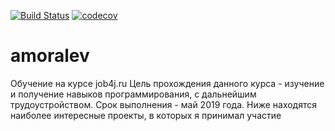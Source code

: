 [![Build Status](https://travis-ci.org/AlexandrMoralev/amoralev.svg?branch=master)](https://travis-ci.org/AlexandrMoralev/amoralev)
[![codecov](https://codecov.io/gh/AlexandrMoralev/amoralev/branch/master/graph/badge.svg)](https://codecov.io/gh/AlexandrMoralev/amoralev)


# amoralev
Обучение на курсе job4j.ru 
Цель прохождения данного курса - изучение и получение навыков программирования, с дальнейшим трудоустройством.
Срок выполнения - май 2019 года.
Ниже находятся наиболее интересные проекты, в которых я принимал участие